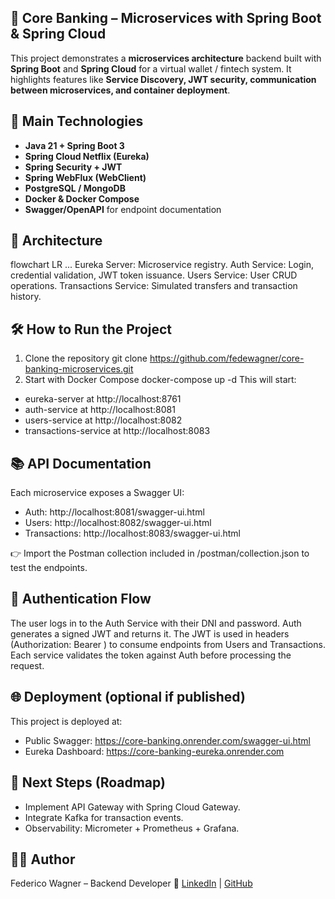 ## 🧩 Core Banking – Microservices with Spring Boot & Spring Cloud
This project demonstrates a **microservices architecture** backend built with **Spring Boot** and **Spring Cloud** for a virtual wallet / fintech system. 
It highlights features like **Service Discovery, JWT security, communication between microservices, and container deployment**.

## 🚀 Main Technologies
- **Java 21 + Spring Boot 3**
- **Spring Cloud Netflix (Eureka)**
- **Spring Security + JWT**
- **Spring WebFlux (WebClient)**
- **PostgreSQL / MongoDB**
- **Docker & Docker Compose**
- **Swagger/OpenAPI** for endpoint documentation

## 📐 Architecture
flowchart LR
   ...
Eureka Server: Microservice registry.
Auth Service: Login, credential validation, JWT token issuance.
Users Service: User CRUD operations.
Transactions Service: Simulated transfers and transaction history.

## 🛠️ How to Run the Project
1. Clone the repository
git clone https://github.com/fedewagner/core-banking-microservices.git
2. Start with Docker Compose
docker-compose up -d
This will start:
- eureka-server at http://localhost:8761
- auth-service at http://localhost:8081
- users-service at http://localhost:8082
- transactions-service at http://localhost:8083

## 📚 API Documentation
Each microservice exposes a Swagger UI:
- Auth: http://localhost:8081/swagger-ui.html
- Users: http://localhost:8082/swagger-ui.html
- Transactions: http://localhost:8083/swagger-ui.html

👉 Import the Postman collection included in /postman/collection.json to test the endpoints.

## 🔐 Authentication Flow
The user logs in to the Auth Service with their DNI and password.
Auth generates a signed JWT and returns it.
The JWT is used in headers (Authorization: Bearer <token>) to consume endpoints from Users and Transactions.
Each service validates the token against Auth before processing the request.

## 🌐 Deployment (optional if published)
This project is deployed at:
- Public Swagger: https://core-banking.onrender.com/swagger-ui.html
- Eureka Dashboard: https://core-banking-eureka.onrender.com

## 📌 Next Steps (Roadmap)
- Implement API Gateway with Spring Cloud Gateway.
- Integrate Kafka for transaction events.
- Observability: Micrometer + Prometheus + Grafana.

## 👨‍💻 Author
Federico Wagner – Backend Developer
🔗 [LinkedIn](https://www.linkedin.com/in/federicowagner1994/) | [GitHub](https://github.com/Federico-Wagner)
